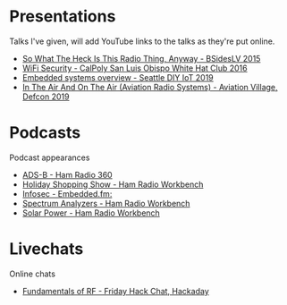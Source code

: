 # Presentations
Talks I've given, will add YouTube links to the talks as they're put online.

* [So What The Heck Is This Radio Thing, Anyway - BSidesLV 2015](https://www.youtube.com/watch?v=5iZrHXAX1zs)
* [WiFi Security - CalPoly San Luis Obispo White Hat Club 2016](https://www.youtube.com/watch?v=ylbaxHaV3eg)
* [Embedded systems overview - Seattle DIY IoT 2019](https://www.youtube.com/watch?v=uA9wVg34_IY)
* [In The Air And On The Air (Aviation Radio Systems) - Aviation Village, Defcon 2019](https://www.youtube.com/watch?v=1KauHqfTGwc)

# Podcasts
Podcast appearances

* [ADS-B - Ham Radio 360](http://hamradio360.com/index.php/2017/06/13/ham-radio-360-ads-b-with-nick-kk6lhr/)
* [Holiday Shopping Show - Ham Radio Workbench](https://www.hamradioworkbench.com/podcast/2017-christmas-shopping-show)
* [Infosec - Embedded.fm:](https://embedded.fm/episodes/229)
* [Spectrum Analyzers - Ham Radio Workbench](https://www.hamradioworkbench.com/podcast/spectrum-analyzers)
* [Solar Power - Ham Radio Workbench](https://www.hamradioworkbench.com/podcast/solar-power)


# Livechats
Online chats

* [Fundamentals of RF - Friday Hack Chat, Hackaday](https://hackaday.com/2017/11/01/friday-hack-chat-fundamentals-of-rf/)
